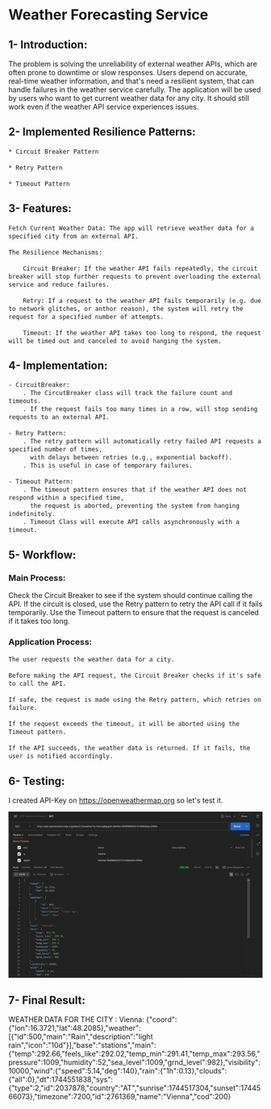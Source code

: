 # Weather Forecasting Service

## 1- Introduction:

The problem is solving the unreliability of external weather APIs, 
which are often prone to downtime or slow responses. Users depend on accurate,
real-time weather information, and that's need a resilient system,
that can handle failures in the weather service carefully.
The application will be used by users who want to get current weather data for any city. 
It should still work even if the weather API service experiences issues.


## 2- Implemented Resilience Patterns:

    * Circuit Breaker Pattern

    * Retry Pattern

    * Timeout Pattern


## 3- Features:

    Fetch Current Weather Data: The app will retrieve weather data for a specified city from an external API.

    The Resilience Mechanisms:

        Circuit Breaker: If the weather API fails repeatedly, the circuit breaker will stop further requests to prevent overloading the external service and reduce failures.

        Retry: If a request to the weather API fails temporarily (e.g. due to network glitches, or anthor reason), the system will retry the request for a specified number of attempts.

        Timeout: If the weather API takes too long to respond, the request will be timed out and canceled to avoid hanging the system.


## 4- Implementation:

    - CircuitBreaker:
        . The CircutBreaker class will track the failure count and timeouts.
        . If the request fails too many times in a row, will stop sending requests to an external API.

    - Retry Pattern:
        . The retry pattern will automatically retry failed API requests a specified number of times, 
          with delays between retries (e.g., exponential backoff).
        . This is useful in case of temporary failures.

    - Timeout Pattern:
        . The timeout pattern ensures that if the weather API does not respond within a specified time,
          the request is aborted, preventing the system from hanging indefinitely.
        . Timeout Class will execute API calls asynchronously with a timeout.


## 5- Workflow:

### Main Process:

Check the Circuit Breaker to see if the system should continue calling the API. 
If the circuit is closed, use the Retry pattern to retry the API call if it fails temporarily.
Use the Timeout pattern to ensure that the request is canceled if it takes too long.

### Application Process:

    The user requests the weather data for a city.

    Before making the API request, the Circuit Breaker checks if it's safe to call the API.

    If safe, the request is made using the Retry pattern, which retries on failure.

    If the request exceeds the timeout, it will be aborted using the Timeout pattern.

    If the API succeeds, the weather data is returned. If it fails, the user is notified accordingly.


## 6- Testing:

I created API-Key on https://openweathermap.org so let's test it.

![POSTMAN](API.png)


## 7- Final Result:

WEATHER DATA FOR THE CITY : Vienna:
{"coord":{"lon":16.3721,"lat":48.2085},"weather":[{"id":500,"main":"Rain","description":"light rain","icon":"10d"}],"base":"stations","main":{"temp":292.66,"feels_like":292.02,"temp_min":291.41,"temp_max":293.56,"pressure":1009,"humidity":52,"sea_level":1009,"grnd_level":982},"visibility":10000,"wind":{"speed":5.14,"deg":140},"rain":{"1h":0.13},"clouds":{"all":0},"dt":1744551838,"sys":{"type":2,"id":2037878,"country":"AT","sunrise":1744517304,"sunset":1744566073},"timezone":7200,"id":2761369,"name":"Vienna","cod":200}

    